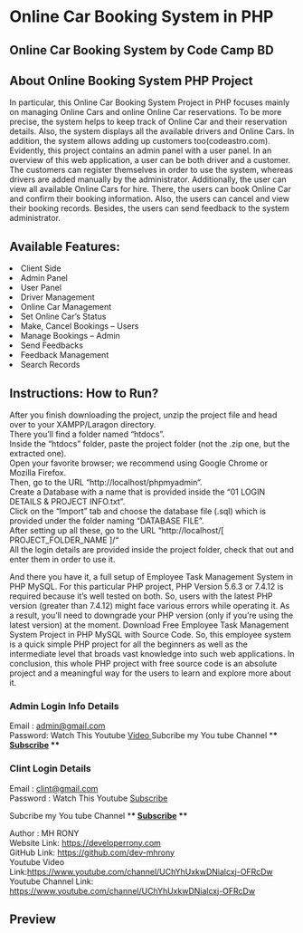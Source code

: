 # Online Car Booking System in PHP

## Online Car Booking System by Code Camp BD

## About Online Booking System PHP Project

In particular, this Online Car Booking System Project in PHP focuses mainly on managing Online Cars and online Online Car reservations. To be more precise, the system helps to keep track of Online Car and their reservation details. Also, the system displays all the available drivers and Online Cars. In addition, the system allows adding up customers too(codeastro.com). Evidently, this project contains an admin panel with a user panel. In an overview of this web application, a user can be both driver and a customer. The customers can register themselves in order to use the system, whereas drivers are added manually by the administrator. Additionally, the user can view all available Online Cars for hire. There, the users can book Online Car and confirm their booking information. Also, the users can cancel and view their booking records. Besides, the users can send feedback to the system administrator.

## Available Features:

<li> Client Side
<li>Admin Panel
<li>User Panel
<li>Driver Management
<li>Online Car Management
<li>Set Online Car’s Status
<li>Make, Cancel Bookings – Users
<li>Manage Bookings – Admin
<li>Send Feedbacks
<li>Feedback Management
<li>Search Records

## Instructions: How to Run?

After you finish downloading the project, unzip the project file and head over to your XAMPP/Laragon directory. <br/> There you’ll find a folder named “htdocs”. <br/> Inside the “htdocs” folder, paste the project folder (not the .zip one, but the extracted one). <br/> Open your favorite browser; we recommend using Google Chrome or Mozilla Firefox. <br/> Then, go to the URL “http://localhost/phpmyadmin“. <br/> Create a Database with a name that is provided inside the “01 LOGIN DETAILS & PROJECT INFO.txt”. <br/> Click on the “Import” tab and choose the database file (.sql) which is provided under the folder naming “DATABASE FILE”. <br/> After setting up all these, go to the URL “http://localhost/[ PROJECT_FOLDER_NAME ]/“ <br/> All the login details are provided inside the project folder, check that out and enter them in order to use it. <br/>

And there you have it, a full setup of Employee Task Management System in PHP MySQL. For this particular PHP project, PHP Version 5.6.3 or 7.4.12 is required because it’s well tested on both. So, users with the latest PHP version (greater than 7.4.12) might face various errors while operating it. As a result, you’ll need to downgrade your PHP version (only if you’re using the latest version) at the moment. Download Free Employee Task Management System Project in PHP MySQL with Source Code. So, this employee system is a quick simple PHP project for all the beginners as well as the intermediate level that broads vast knowledge into such web applications. In conclusion, this whole PHP project with free source code is an absolute project and a meaningful way for the users to learn and explore more about it.

### Admin Login Info Details

Email : admin@gmail.com <br/> Password: Watch This Youtube <a href = "https://www.youtube.com/channel/UChYhUxkwDNialcxj-OFRcDw" target="_blank"> Video </a> Subcribe my You tube Channel \***\* <a href="https://www.youtube.com/channel/UChYhUxkwDNialcxj-OFRcDw" target="_blank">Subscribe</a> \*\***

### Clint Login Details

Email : clint@gmail.com <br/> Password : Watch This Youtube <a href="https://www.youtube.com/channel/UChYhUxkwDNialcxj-OFRcDw" target="_blank">Subscribe</a>

Subcribe my You tube Channel \***\* <a href="https://www.youtube.com/channel/UChYhUxkwDNialcxj-OFRcDw" target="_blank">Subscribe</a> \*\***

Author : MH RONY <br/> Website Link: https://developerrony.com <br /> GitHub Link: https://github.com/dev-mhrony <br /> Youtube Video Link:https://www.youtube.com/channel/UChYhUxkwDNialcxj-OFRcDw <br /> Youtube Channel Link: https://www.youtube.com/channel/UChYhUxkwDNialcxj-OFRcDw

## Preview
